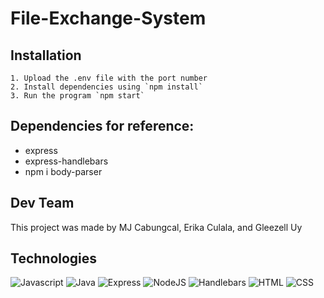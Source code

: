 # File-Exchange-System

## Installation
```
1. Upload the .env file with the port number
2. Install dependencies using `npm install`
3. Run the program `npm start`
```

## Dependencies for reference: 
- express
- express-handlebars
- npm i body-parser

## Dev Team
This project was made by MJ Cabungcal, Erika Culala, and Gleezell Uy

## Technologies
![Javascript](https://img.shields.io/badge/JavaScript-F7DF1E.svg?style=for-the-badge&logo=JavaScript&logoColor=black)
![Java](https://img.shields.io/badge/java-%23ED8B00.svg?style=for-the-badge&logo=java&logoColor=white)
![Express](https://img.shields.io/badge/Express-000000.svg?style=for-the-badge&logo=Express&logoColor=white)
![NodeJS](https://img.shields.io/badge/Node.js-339933.svg?style=for-the-badge&logo=nodedotjs&logoColor=white)
![Handlebars](https://img.shields.io/badge/Handlebars.js-000000.svg?style=for-the-badge&logo=handlebarsdotjs&logoColor=white)
![HTML](https://img.shields.io/badge/HTML5-E34F26.svg?style=for-the-badge&logo=HTML5&logoColor=white)
![CSS](https://img.shields.io/badge/CSS3-1572B6.svg?style=for-the-badge&logo=CSS3&logoColor=white)

